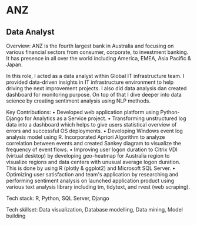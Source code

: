 # ANZ

## Data Analyst
Overview:
ANZ is the fourth largest bank in Australia and  focusing on various financial sectors from consumer, corporate, to investment banking. It has presence in all over the world including America, EMEA, Asia Pacific & Japan.

In this role, I acted as a data analyst within Global IT infrastructure team. I provided data-driven insights in IT infrastructure environment to help driving the next improvement projects. I also did data analysis dan created dashboard for monitoring purpose. On top of that I dive deeper into data science by creating sentiment analysis using NLP methods.

Key Contributions:
•	Developed web application platform using Python-Django for Analytics as a Service project.
•	Transforming unstructured log data into a dashboard which helps to give users statistical overview of errors and successful OS deployments.
•	Developing Windows event log analysis model using R. Incorporated Apriori Algorithm to analyze correlation between events and created Sankey diagram to visualize the frequency of event flows. 
•	Improving user logon duration to Citrix VDI (virtual desktop) by developing geo-heatmap for Australia region to visualize regions and data centers with unusual average logon duration. This is done by using R (plotly & ggplot2) and Microsoft SQL Server.
•	Optimizing user satisfaction and team's application by researching and performing sentiment analysis on launched application product using various text analysis library including tm, tidytext, and  rvest (web scraping).

Tech stack:
R, Python,  SQL Server, Django

Tech skillset:
Data visualization, Database modelling, Data mining, Model building